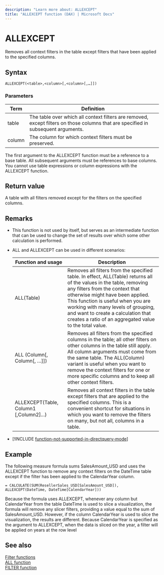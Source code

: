 ```yaml
---
description: "Learn more about: ALLEXCEPT"
title: "ALLEXCEPT function (DAX) | Microsoft Docs"
---
```

# ALLEXCEPT

Removes all context filters in the table except filters that have been applied to the specified columns.  
  
## Syntax  
  
```dax
ALLEXCEPT(<table>,<column>[,<column>[,…]])  
```
  
### Parameters  
  
|Term|Definition|  
|--------|--------------|  
|table|The table over which all context filters are removed, except filters on those columns that are specified in subsequent arguments.|  
|column|The column for which context filters must be preserved.|  
  
The first argument to the ALLEXCEPT function must be a reference to a base table. All subsequent arguments must be references to base columns. You cannot use table expressions or column expressions with the ALLEXCEPT function.  
  
## Return value

A table with all filters removed except for the filters on the specified columns.  
  
## Remarks

- This function is not used by itself, but serves as an intermediate function that can be used to change the set of results over which some other calculation is performed.  
  
- ALL and ALLEXCEPT can be used in different scenarios:  
  
    |Function and usage|Description|  
    |----------------------|---------------|  
    |ALL(Table)|Removes all filters from the specified table. In effect, ALL(Table) returns all of the values in the table, removing any filters from the context that otherwise might have been applied. This function is useful when you are working with many levels of grouping, and want to create a calculation that creates a ratio of an aggregated value to the total value.|  
    |ALL (Column[, Column[, …]])|Removes all filters from the specified columns in the table; all other filters on other columns in the table still apply. All column arguments must come from the same table. The ALL(Column) variant is useful when you want to remove the context filters for one or more specific columns and to keep all other context filters.|  
    |ALLEXCEPT(Table, Column1 [,Column2]...)|Removes all context filters in the table except filters that are applied to the specified columns. This is a convenient shortcut for situations in which you want to remove the filters on many, but not all, columns in a table.|  

- [!INCLUDE [function-not-supported-in-directquery-mode](includes/function-not-supported-in-directquery-mode.md)]

## Example
  
The following measure formula sums SalesAmount_USD and uses the ALLEXCEPT function to remove any context filters on the DateTime table except if the filter has been applied to the CalendarYear column.  
  
```dax
= CALCULATE(SUM(ResellerSales_USD[SalesAmount_USD]), ALLEXCEPT(DateTime, DateTime[CalendarYear]))  
```

Because the formula uses ALLEXCEPT, whenever any column but CalendarYear from the table DateTime is used to slice a visualization, the formula will remove any slicer filters, providing a value equal to the sum of SalesAmount_USD. However, if the column CalendarYear is used to slice the visualization, the results are different. Because CalendarYear is specified as the argument to ALLEXCEPT, when the data is sliced on the year, a filter will be applied on years at the row level
  
## See also

[Filter functions](filter-functions-dax.md)  
[ALL function](all-function-dax.md)  
[FILTER function](filter-function-dax.md)  
